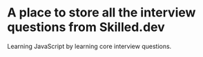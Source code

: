 # A place to store all the interview questions from Skilled.dev

Learning JavaScript by learning core interview questions.
